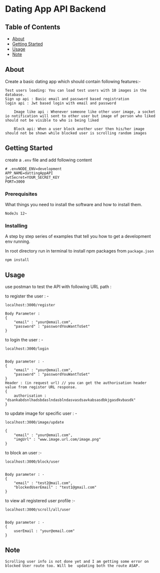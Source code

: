 # Dating App API Backend

## Table of Contents

- [About](#about)
- [Getting Started](#getting_started)
- [Usage](#usage)
- [Note](#note)

## About <a name = "about"></a>

Create a basic dating app which should contain following features:-

    Test users loading: You can load test users with 10 images in the database.
    Sign up api : Basic email and password based registration
    login api : Jwt based login with email and password
        
        Image like api : Whenever someone like other user image, a socket io notification will sent to other user but image of person who liked should not be visible to who is being liked
        
        Block api: When a user block another user then his/her image should not be shown while blocked user is scrolling random images

## Getting Started <a name = "getting_started"></a>

create a `.env` file and add following content

```
# .envNODE_ENV=development
APP_NAME=dattingAppAPI
jwtSecret=YOUR_SECRET_KEY
PORT=3000 
```

### Prerequisites

What things you need to install the software and how to install them.

```
NodeJs 12~
```

### Installing

A step by step series of examples that tell you how to get a development env running.

In root directory run in terminal to install npm packages from `package.json`
```
npm install
```

## Usage <a name = "usage"></a>

use postman to test the API with following URL path :

to register the user : - 
```
localhost:3000/register

Body Parameter : 
{
    "email" : "your@email.com",
    "password" : "passwordYouWantToSet"
}
```

to login the user : -
```
localhost:3000/login


Body parameter : - 
{
    "email" : "your@email.com",
    "password" : "passwordYouWantToSet"
}
Header : (in request url) // you can get the authorisation header value from register URL response.
{
    authorisation : "dsankabdsnlhadsbdaslndasblndasvasdsavkabsasdbkjgasdkvbasdk"
}
```
to update image for specific user : -
```
localhost:3000/image/update

{
    "email" : "your@email.com",
    "imgUrl" : "www.image.url.com/image.png"
}
```
to block an user :-
```
localhost:3000/block/user


Body parameter : - 
{
	"email" : "test2@mail.com",
	"blockedUserEmail" : "test1@gmail.com"
}
```
to view all registered user profile :-
```
localhost:3000/scroll/all/user


Body parameter : - 
{
    userEmail : "your@email.com"
}
```

## Note <a name = "note"></a>

```
Scrolling user info is not done yet and I am getting some error on blocked User route too. Will be  updating both the route ASAP.
```
